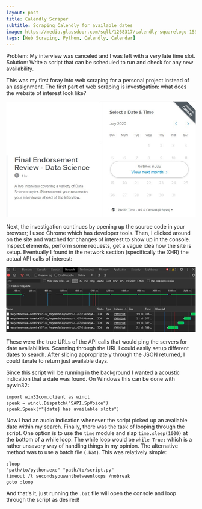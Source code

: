 ```yaml
---
layout: post
title: Calendly Scraper
subtitle: Scraping Calendly for available dates
image: https://media.glassdoor.com/sqll/1268317/calendly-squarelogo-1591106593677.png
tags: [Web Scraping, Python, Calendly, Calendar]
---
```


Problem: My interview was canceled and I was left with a very late time slot.  
Solution: Write a script that can be scheduled to run and check for any new availability.  

This was my first foray into web scraping for a personal project instead of an assignment. The first part of web scraping is investigation: 
what does the website of interest look like?

![calendar](/img/lambda_calendly.jpg)

Next, the investigation continues by opening up the source code in your browser; I used Chrome which has developer tools. 
Then, I clicked around on the site and watched for changes of interest to show up in the console. Inspect elements,
perform some requests, get a vague idea how the site is setup. Eventually I found in the network section (specifically the XHR)
the actual API calls of interest:

![API Call](/img/lambda_calendly_XHR.jpg)

These were the true URLs of the API calls that would ping the servers for date availabilities. Scanning through the URL I could 
easily setup different dates to search. After slicing appropriately through the JSON returned, I could iterate to return just available days.
  
Since this script will be running in the background I wanted a acoustic indication that a date was found.  On Windows this can be done with pywin32:
```
import win32com.client as wincl
speak = wincl.Dispatch("SAPI.SpVoice")
speak.Speak(f"{date} has available slots")
```

Now I had an audio indication whenever the script picked up an available date within my search. 
Finally, there was the task of looping through the script. One option is to use the `time` module and slap `time.sleep(1000)` 
at the bottom of a while loop. The while loop would be `while True:` which is a rather unsavory way of handling things in my opinion.
The alternative method was to use a batch file (`.bat`). This was relatively simple:  

```
:loop
"path/to/python.exe" "path/to/script.py"
timeout /t secondsyouwantbetweenloops /nobreak
goto :loop
```
And that's it, just running the `.bat` file will open the console and loop through the script as desired!
